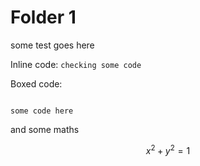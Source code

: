 
# Folder 1


some test goes here

Inline code: ` checking some code `

Boxed code:

```

some code here

```

and some maths

$$ x^2 + y^2 = 1 $$
